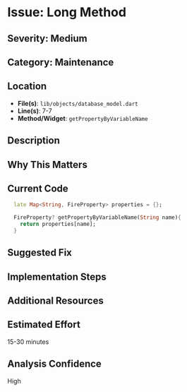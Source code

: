 # Issue: Long Method

## Severity: Medium

## Category: Maintenance

## Location
- **File(s)**: `lib/objects/database_model.dart`
- **Line(s)**: 7-7
- **Method/Widget**: `getPropertyByVariableName`

## Description


## Why This Matters


## Current Code
```dart
  late Map<String, FireProperty> properties = {};

  FireProperty? getPropertyByVariableName(String name){
    return properties[name];
  }

```

## Suggested Fix


## Implementation Steps


## Additional Resources


## Estimated Effort
15-30 minutes

## Analysis Confidence
High
